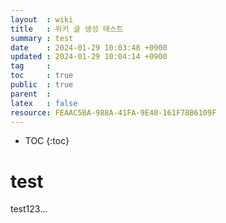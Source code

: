 ```yaml
---
layout  : wiki
title   : 위키 글 생성 테스트
summary : test 
date    : 2024-01-29 10:03:48 +0900
updated : 2024-01-29 10:04:14 +0900
tag     : 
toc     : true
public  : true
parent  : 
latex   : false
resource: FEAAC5BA-988A-41FA-9E40-161F78B6109F
---
```

* TOC
{:toc}

# test

test123...

